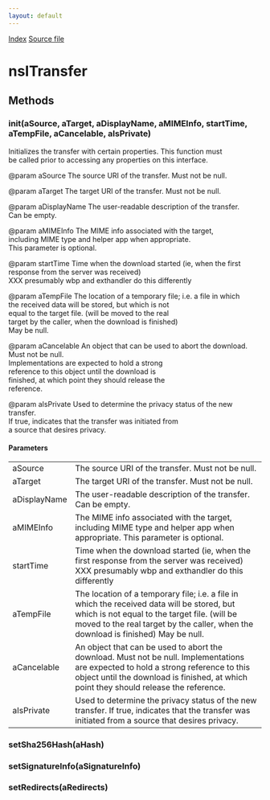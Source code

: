 ```yaml
---
layout: default
---
```

<div id='links'><a href="../index.html">Index</a>
<a href="http://dxr.mozilla.org/mozilla-central/source/uriloader/base/nsITransfer.idl">Source file</a>
</div>

# nsITransfer #

## Methods ##

### init(aSource, aTarget, aDisplayName, aMIMEInfo, startTime, aTempFile, aCancelable, aIsPrivate) ###
  
Initializes the transfer with certain properties.  This function must  
be called prior to accessing any properties on this interface.  
  
@param aSource The source URI of the transfer. Must not be null.  
  
@param aTarget The target URI of the transfer. Must not be null.  
  
@param aDisplayName The user-readable description of the transfer.  
                    Can be empty.  
  
@param aMIMEInfo The MIME info associated with the target,  
                 including MIME type and helper app when appropriate.  
                 This parameter is optional.  
  
@param startTime Time when the download started (ie, when the first  
                 response from the server was received)  
                 XXX presumably wbp and exthandler do this differently  
  
@param aTempFile The location of a temporary file; i.e. a file in which  
                 the received data will be stored, but which is not  
                 equal to the target file. (will be moved to the real  
                 target by the caller, when the download is finished)  
                 May be null.  
  
@param aCancelable An object that can be used to abort the download.  
                   Must not be null.  
                   Implementations are expected to hold a strong  
                   reference to this object until the download is  
                   finished, at which point they should release the  
                   reference.  
  
@param aIsPrivate Used to determine the privacy status of the new transfer.  
                  If true, indicates that the transfer was initiated from  
                  a source that desires privacy.  
  

#### Parameters ####

<table>

<tr>
<td>aSource</td>
<td>The source URI of the transfer. Must not be null.  
</td>
</tr>

<tr>
<td>aTarget</td>
<td>The target URI of the transfer. Must not be null.  
</td>
</tr>

<tr>
<td>aDisplayName</td>
<td>The user-readable description of the transfer.  
                    Can be empty.  
</td>
</tr>

<tr>
<td>aMIMEInfo</td>
<td>The MIME info associated with the target,  
                 including MIME type and helper app when appropriate.  
                 This parameter is optional.  
</td>
</tr>

<tr>
<td>startTime</td>
<td>Time when the download started (ie, when the first  
                 response from the server was received)  
                 XXX presumably wbp and exthandler do this differently  
</td>
</tr>

<tr>
<td>aTempFile</td>
<td>The location of a temporary file; i.e. a file in which  
                 the received data will be stored, but which is not  
                 equal to the target file. (will be moved to the real  
                 target by the caller, when the download is finished)  
                 May be null.  
</td>
</tr>

<tr>
<td>aCancelable</td>
<td>An object that can be used to abort the download.  
                   Must not be null.  
                   Implementations are expected to hold a strong  
                   reference to this object until the download is  
                   finished, at which point they should release the  
                   reference.  
</td>
</tr>

<tr>
<td>aIsPrivate</td>
<td>Used to determine the privacy status of the new transfer.  
                  If true, indicates that the transfer was initiated from  
                  a source that desires privacy.  
</td>
</tr>

</table>

### setSha256Hash(aHash) ###

### setSignatureInfo(aSignatureInfo) ###

### setRedirects(aRedirects) ###
